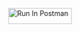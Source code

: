 [<img src="https://run.pstmn.io/button.svg" alt="Run In Postman" style="width: 128px; height: 32px;">](https://app.getpostman.com/run-collection/33408943-f518a312-14da-4ce7-bd69-968f260c3f3a?action=collection%2Ffork&source=rip_markdown&collection-url=entityId%3D33408943-f518a312-14da-4ce7-bd69-968f260c3f3a%26entityType%3Dcollection%26workspaceId%3D38679ba4-8cda-4ce9-a8e1-92fa334c30c6)
